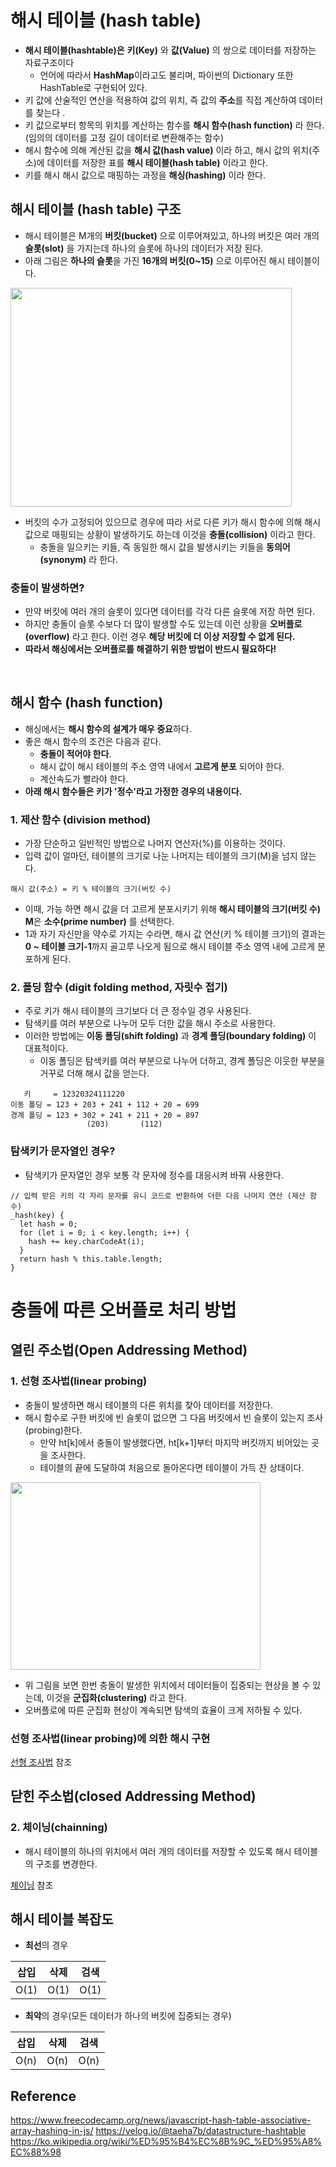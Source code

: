 

 # 해시 테이블 (hash table)

+ **해시 테이블(hashtable)은** **키(Key)** 와 **값(Value)** 의 쌍으로 데이터를 저장하는 자료구조이다
   + 언어에 따라서 **HashMap**이라고도 불리며, 파이썬의 Dictionary 또한 HashTable로 구현되어 있다.
+ 키 값에 산술적인 연산을 적용하여 값의 위치, 즉 값의 **주소**를 직접 계산하여 데이터를 찾는다 .
+ 키 값으로부터 항목의 위치를 계산하는 함수를 **해시 함수(hash function)** 라 한다. (임의의 데이터를 고정 길이 데이터로 변환해주는 함수)
+ 해시 함수에 의해 계산된 값을 **해시 값(hash value)** 이라 하고, 해시 값의 위치(주소)에 데이터를 저장한 표를 **해시 테이블(hash table)** 이라고 한다.
+ 키를 해시 해시 값으로 매핑하는 과정을 **해싱(hashing)** 이라 한다.


## 해시 테이블 (hash table) 구조
+ 해시 테이블은 M개의 **버킷(bucket)** 으로 이루어져있고, 하나의 버킷은 여러 개의 **슬롯(slot)** 을 가지는데 하나의 슬롯에 하나의 데이터가 저장 된다.
+ 아래 그림은 **하나의 슬롯**을 가진 **16개의 버킷(0~15)** 으로 이루어진 해시 테이블이다.
<img src="https://github.com/Iam-Sunghyun/javascript-algorithms/blob/main/src/data-structures/hash-table/img/hash-table1.png" width="450" height="350"> 

+ 버킷의 수가 고정되어 있으므로 경우에 따라 서로 다른 키가 해시 함수에 의해 해시 값으로 매핑되는 상황이 발생하기도 하는데 이것을 **충돌(collision)** 이라고 한다.
   + 충돌을 일으키는 키들, 즉 동일한 해시 값을 발생시키는 키들을 **동의어(synonym)** 라 한다.
 
### 충돌이 발생하면?

+ 만약 버킷에 여러 개의 슬롯이 있다면 데이터를 각각 다른 슬롯에 저장 하면 된다.
+ 하지만 충돌이 슬롯 수보다 더 많이 발생할 수도 있는데 이런 상황을 **오버플로(overflow)** 라고 한다. 이런 경우 **해당 버킷에 더 이상 저장할 수 없게 된다.**
+ **따라서 해싱에서는 오버플로를 해결하기 위한 방법이 반드시 필요하다!**

<br>

## 해시 함수 (hash function)

+ 해싱에서는 **해시 함수의 설계가 매우 중요**하다.
+ 좋은 해시 함수의 조건은 다음과 같다.
   + **충돌이 적어야 한다**.
   + 해시 값이 해시 테이블의 주소 영역 내에서 **고르게 분포** 되어야 한다.
   + 계산속도가 빨라야 한다.
+ **아래 해시 함수들은 키가 '정수'라고 가정한 경우의 내용이다.**

### 1. 제산 함수 (division method)
+ 가장 단순하고 일반적인 방법으로 나머지 연산자(%)를 이용하는 것이다.
+ 입력 값이 얼마던, 테이블의 크기로 나눈 나머지는 테이블의 크기(M)을 넘지 않는다.
```
해시 값(주소) = 키 % 테이블의 크기(버킷 수)
```
+ 이때, 가능 하면 해시 값을 더 고르게 분포시키기 위해 **해시 테이블의 크기(버킷 수) M**은 **소수(prime number)** 를 선택한다.
+ 1과 자기 자신만을 약수로 가지는 수라면, 해시 값 연산(키 % 테이블 크기)의 결과는 **0 ~ 테이블 크기-1**까지 골고루 나오게 됨으로 해시 테이블 주소 영역 내에 고르게 분포하게 된다.

### 2. 폴딩 함수 (digit folding method, 자릿수 접기)

+ 주로 키가 해시 테이블의 크기보다 더 큰 정수일 경우 사용된다.
+ 탐색키를 여러 부분으로 나누어 모두 더한 값을 해시 주소로 사용한다.
+ 이러한 방법에는 **이동 폴딩(shift folding)** 과 **경계 폴딩(boundary folding)** 이 대표적이다.
   + 이동 폴딩은 탐색키를 여러 부분으로 나누어 더하고, 경계 폴딩은 이웃한 부분을 거꾸로 더해 해시 값을 얻는다.
```
   키     = 12320324111220
이동 폴딩 = 123 + 203 + 241 + 112 + 20 = 699
경계 폴딩 = 123 + 302 + 241 + 211 + 20 = 897
                 (203)       (112)
```

### 탐색키가 문자열인 경우?
+ 탐색키가 문자열인 경우 보통 각 문자에 정수를 대응시켜 바꿔 사용한다.
```
// 입력 받은 키의 각 자리 문자를 유니 코드로 반환하여 더한 다음 나머지 연산 (제산 함수)
_hash(key) {
  let hash = 0;
  for (let i = 0; i < key.length; i++) {
    hash += key.charCodeAt(i); 
  }
  return hash % this.table.length;
}
```


# 충돌에 따른 오버플로 처리 방법

## 열린 주소법(Open Addressing Method)

### 1. 선형 조사법(linear probing)
+ 충돌이 발생하면 해시 테이블의 다른 위치를 찾아 데이터를 저장한다.
+ 해시 함수로 구한 버킷에 빈 슬롯이 없으면 그 다음 버킷에서 빈 슬롯이 있는지 조사(probing)한다.
   + 만약 ht[k]에서 충돌이 발생했다면, ht[k+1]부터 마지막 버킷까지 비어있는 곳을 조사한다.
   + 테이블의 끝에 도달하여 처음으로 돌아온다면 테이블이 가득 찬 상태이다.
   
<img src="https://github.com/Iam-Sunghyun/javascript-algorithms/blob/main/src/data-structures/hash-table/img/linear-probing.JPG" width="400" height="300">    

+ 위 그림을 보면 한번 충돌이 발생한 위치에서 데이터들이 집중되는 현상을 볼 수 있는데, 이것을 **군집화(clustering)** 라고 한다.
+ 오버플로에 따른 군집화 현상이 계속되면 탐색의 효율이 크게 저하될 수 있다.

### 선형 조사법(linear probing)에 의한 해시 구현

[선형 조사법]() 참조 


## 닫힌 주소법(closed Addressing Method)

### 2. 체이닝(chainning)
+ 해시 테이블의 하나의 위치에서 여러 개의 데이터를 저장할 수 있도록 해시 테이블의 구조를 변경한다.

[체이닝](https://github.com/Iam-Sunghyun/javascript-algorithms/blob/main/src/data-structures/hash-table/hash-table-chaining.js) 참조 

## 해시 테이블 복잡도

+ **최선**의 경우 <br>

삽입|삭제|검색
:---:|:---:|:---:|
O(1)|O(1)|O(1)|

+ **최악**의 경우(모든 데이터가 하나의 버킷에 집중되는 경우) <br>

삽입|삭제|검색
:---:|:---:|:---:|
O(n)|O(n)|O(n)|

## Reference

https://www.freecodecamp.org/news/javascript-hash-table-associative-array-hashing-in-js/
https://velog.io/@taeha7b/datastructure-hashtable
https://ko.wikipedia.org/wiki/%ED%95%B4%EC%8B%9C_%ED%95%A8%EC%88%98

